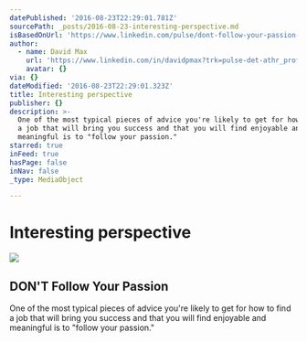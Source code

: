 ```yaml
---
datePublished: '2016-08-23T22:29:01.781Z'
sourcePath: _posts/2016-08-23-interesting-perspective.md
isBasedOnUrl: 'https://www.linkedin.com/pulse/dont-follow-your-passion-david-max'
author:
  - name: David Max
    url: 'https://www.linkedin.com/in/davidpmax?trk=pulse-det-athr_prof-art_hdr'
    avatar: {}
via: {}
dateModified: '2016-08-23T22:29:01.323Z'
title: Interesting perspective
publisher: {}
description: >-
  One of the most typical pieces of advice you're likely to get for how to find
  a job that will bring you success and that you will find enjoyable and
  meaningful is to "follow your passion."
starred: true
inFeed: true
hasPage: false
inNav: false
_type: MediaObject

---
```

# Interesting perspective

<article style=""><img src="https://imgflo.herokuapp.com/graph/vahj1ThiexotieMo/2fb73fc2a49215a0cbbc2c1b3869c967/noop.jpg?input=https%3A%2F%2Fmedia.licdn.com%2Fmpr%2Fmpr%2Fjc%2FAAEAAQAAAAAAAAlwAAAAJGQ5NDJhOWI0LTdiN2EtNDAyNC1hODIyLWE3MmRlZGQ3MGI0Zg.jpg" /><h1>DON'T Follow Your Passion</h1><p>One of the most typical pieces of advice you're likely to get for how to find a job that will bring you success and that you will find enjoyable and meaningful is to "follow your passion."</p></article>